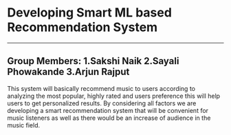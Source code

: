 # Developing Smart ML based Recommendation System

------------------------------------------------------
Group Members:
1.Sakshi Naik
2.Sayali Phowakande
3.Arjun Rajput
------------------------------------------------
This system will basically recommend
music to users according to analyzing the most popular, highly rated and users preference
this will help users to get personalized results. By considering all factors we are developing
a smart recommendation system that will be convenient for music listeners as well as there
would be an increase of audience in the music field.
